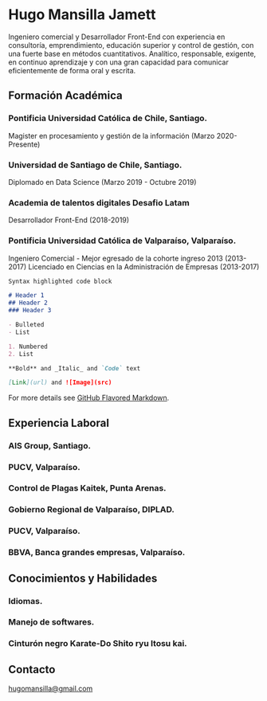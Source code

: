 # Hugo Mansilla Jamett

Ingeniero comercial y Desarrollador Front-End con experiencia en consultoría, emprendimiento, educación superior y control de gestión, con una fuerte base en métodos cuantitativos. Analítico, responsable, exigente, en continuo aprendizaje y con una gran capacidad para comunicar eficientemente de forma oral y escrita. 

## Formación Académica 

### Pontificia Universidad Católica de Chile, Santiago. 
Magister en procesamiento y gestión de la información (Marzo 2020-Presente)

### Universidad de Santiago de Chile, Santiago. 
Diplomado en Data Science (Marzo 2019 - Octubre 2019)

### Academia de talentos digitales Desafio Latam
Desarrollador Front-End (2018-2019)

### Pontificia Universidad Católica de Valparaíso, Valparaíso. 
Ingeniero Comercial - Mejor egresado de la cohorte ingreso 2013 (2013-2017)
Licenciado en Ciencias en la Administración de Empresas (2013-2017)

```markdown
Syntax highlighted code block

# Header 1
## Header 2
### Header 3

- Bulleted
- List

1. Numbered
2. List

**Bold** and _Italic_ and `Code` text

[Link](url) and ![Image](src)
```

For more details see [GitHub Flavored Markdown](https://guides.github.com/features/mastering-markdown/).

## Experiencia Laboral 

### AIS Group, Santiago.

### PUCV, Valparaíso.

### Control de Plagas Kaitek, Punta Arenas.

### Gobierno Regional de Valparaíso, DIPLAD. 

### PUCV, Valparaíso.

### BBVA, Banca grandes empresas, Valparaíso. 

## Conocimientos y Habilidades

### Idiomas.

### Manejo de softwares.

### Cinturón negro Karate-Do Shito ryu Itosu kai. 

## Contacto
hugomansilla@gmail.com 
